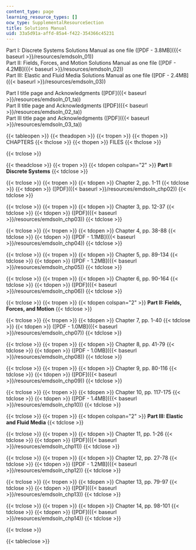 ```yaml
---
content_type: page
learning_resource_types: []
ocw_type: SupplementalResourceSection
title: Solutions Manual
uid: 33a5d91a-affd-85a4-f422-354366c45231
---
```


Part I: Discrete Systems Solutions Manual as one file ([PDF - 3.8MB]({{< baseurl >}}/resources/emdsoln_01))  
Part II: Fields, Forces, and Motion Solutions Manual as one file ([PDF - 4.2MB]({{< baseurl >}}/resources/emdsoln_02))  
Part III: Elastic and Fluid Media Solutions Manual as one file ([PDF - 2.4MB]({{< baseurl >}}/resources/emdsoln_03))

Part I title page and Acknowledgments ([PDF]({{< baseurl >}}/resources/emdsoln_01_ta))  
Part II title page and Acknowledgments ([PDF]({{< baseurl >}}/resources/emdsoln_02_ta))  
Part III title page and Acknowledgments ([PDF]({{< baseurl >}}/resources/emdsoln_03_ta))

{{< tableopen >}}
{{< theadopen >}}
{{< tropen >}}
{{< thopen >}}
CHAPTERS
{{< thclose >}}
{{< thopen >}}
FILES
{{< thclose >}}

{{< trclose >}}

{{< theadclose >}}
{{< tropen >}}
{{< tdopen colspan="2" >}}
**Part I: Discrete Systems**
{{< tdclose >}}

{{< trclose >}}
{{< tropen >}}
{{< tdopen >}}
Chapter 2, pp. 1-11
{{< tdclose >}}
{{< tdopen >}}
([PDF]({{< baseurl >}}/resources/emdsoln_chp02))
{{< tdclose >}}

{{< trclose >}}
{{< tropen >}}
{{< tdopen >}}
Chapter 3, pp. 12-37
{{< tdclose >}}
{{< tdopen >}}
([PDF]({{< baseurl >}}/resources/emdsoln_chp03))
{{< tdclose >}}

{{< trclose >}}
{{< tropen >}}
{{< tdopen >}}
Chapter 4, pp. 38-88
{{< tdclose >}}
{{< tdopen >}}
([PDF - 1.1MB]({{< baseurl >}}/resources/emdsoln_chp04))
{{< tdclose >}}

{{< trclose >}}
{{< tropen >}}
{{< tdopen >}}
Chapter 5, pp. 89-134
{{< tdclose >}}
{{< tdopen >}}
([PDF - 1.2MB]({{< baseurl >}}/resources/emdsoln_chp05))
{{< tdclose >}}

{{< trclose >}}
{{< tropen >}}
{{< tdopen >}}
Chapter 6, pp. 90-164
{{< tdclose >}}
{{< tdopen >}}
([PDF]({{< baseurl >}}/resources/emdsoln_chp06))
{{< tdclose >}}

{{< trclose >}}
{{< tropen >}}
{{< tdopen colspan="2" >}}
**Part II: Fields, Forces, and Motion**
{{< tdclose >}}

{{< trclose >}}
{{< tropen >}}
{{< tdopen >}}
Chapter 7, pp. 1-40
{{< tdclose >}}
{{< tdopen >}}
([PDF - 1.0MB]({{< baseurl >}}/resources/emdsoln_chp07))
{{< tdclose >}}

{{< trclose >}}
{{< tropen >}}
{{< tdopen >}}
Chapter 8, pp. 41-79
{{< tdclose >}}
{{< tdopen >}}
([PDF - 1.0MB]({{< baseurl >}}/resources/emdsoln_chp08))
{{< tdclose >}}

{{< trclose >}}
{{< tropen >}}
{{< tdopen >}}
Chapter 9, pp. 80-116
{{< tdclose >}}
{{< tdopen >}}
([PDF]({{< baseurl >}}/resources/emdsoln_chp09))
{{< tdclose >}}

{{< trclose >}}
{{< tropen >}}
{{< tdopen >}}
Chapter 10, pp. 117-175
{{< tdclose >}}
{{< tdopen >}}
([PDF - 1.4MB]({{< baseurl >}}/resources/emdsoln_chp10))
{{< tdclose >}}

{{< trclose >}}
{{< tropen >}}
{{< tdopen colspan="2" >}}
**Part III: Elastic and Fluid Media**
{{< tdclose >}}

{{< trclose >}}
{{< tropen >}}
{{< tdopen >}}
Chapter 11, pp. 1-26
{{< tdclose >}}
{{< tdopen >}}
([PDF]({{< baseurl >}}/resources/emdsoln_chp11))
{{< tdclose >}}

{{< trclose >}}
{{< tropen >}}
{{< tdopen >}}
Chapter 12, pp. 27-78
{{< tdclose >}}
{{< tdopen >}}
([PDF - 1.2MB]({{< baseurl >}}/resources/emdsoln_chp12))
{{< tdclose >}}

{{< trclose >}}
{{< tropen >}}
{{< tdopen >}}
Chapter 13, pp. 79-97
{{< tdclose >}}
{{< tdopen >}}
([PDF]({{< baseurl >}}/resources/emdsoln_chp13))
{{< tdclose >}}

{{< trclose >}}
{{< tropen >}}
{{< tdopen >}}
Chapter 14, pp. 98-101
{{< tdclose >}}
{{< tdopen >}}
([PDF]({{< baseurl >}}/resources/emdsoln_chp14))
{{< tdclose >}}

{{< trclose >}}

{{< tableclose >}}
